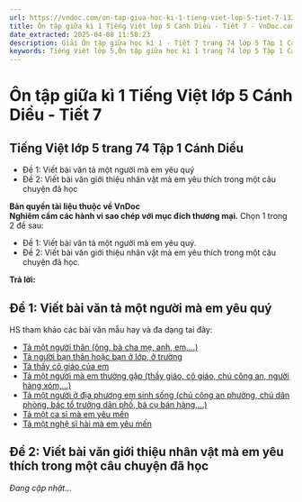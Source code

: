 ```yaml
---
url: https://vndoc.com/on-tap-giua-hoc-ki-1-tieng-viet-lop-5-tiet-7-133809
title: Ôn tập giữa kì 1 Tiếng Việt lớp 5 Cánh Diều - Tiết 7 - VnDoc.com
date_extracted: 2025-04-08 11:50:23
description: Giải Ôn tập giữa học kì 1 - Tiết 7 trang 74 lớp 5 Tập 1 Cánh Diều gồm các phần hướng dẫn giải chi tiết, đầy đủ nhất chỉ có trên VnDoc. Mời các bạn tham khảo.
keywords: Tiếng Việt lớp 5,Ôn tập giữa học kì 1 trang 74 lớp 5 Tập 1 Cánh Diều,Tiếng Việt lớp 5 trang 74 Tập 1 Cánh Diều,ôn tập giữa học kì 1,ôn tập giữa học kì 1 lớp 5 tiếng việt,Ôn tập giữa học kì 1 Tiếng Việt lớp 5,ôn tập giữa học kì 1 tiếng việt lớp 5 Cánh Diều,Tiếng Việt lớp 5 Tập 1 trang 74 Cánh Diều,Tiếng Việt lớp 5 Cánh Diều,Tiếng Việt lớp 5 Tập 1,sgk Tiếng Việt lớp 5
---
```


# Ôn tập giữa kì 1 Tiếng Việt lớp 5 Cánh Diều - Tiết 7
## **Tiếng Việt lớp 5 trang 74 Tập 1 Cánh Diều**
  * Đề 1: Viết bài văn tả một người mà em yêu quý
  * Đề 2: Viết bài văn giới thiệu nhân vật mà em yêu thích trong một câu chuyện đã học

**Bản quyền tài liệu thuộc về VnDoc**  
**Nghiêm cấm các hành vi sao chép với mục đích thương mại.**
Chọn 1 trong 2 đề sau:
  * Đề 1: Viết bài văn tả một người mà em yêu quý.
  * Đề 2: Viết bài văn giới thiệu nhân vật mà em yêu thích trong một câu chuyện đã học.

**Trả lời:**
## **Đề 1: Viết bài văn tả một người mà em yêu quý**
HS tham khảo các bài văn mẫu hay và đa dạng tai đây:
  * [Tả một người thân \(ông, bà cha mẹ, anh, em,...\)](<https://vndoc.com/van-mau-lop-5-ta-mot-nguoi-than-cua-em-136067>)
  * [Tả người bạn thân hoặc bạn ở lớp, ở trường](<https://vndoc.com/ta-nguoi-ban-than-cua-em-157318>)
  * [Tả thầy cô giáo của em](<https://vndoc.com/van-mau-lop-5-ta-co-giao-hoac-thay-giao-da-tung-day-em-va-de-lai-cho-em-nhieu-tinh-cam-tot-dep-5947>)
  * [Tả một người mà em thường gặp \(thầy giáo, cô giáo, chú công an, người hàng xóm,...\)](<https://vndoc.com/ta-mot-nguoi-ma-em-thuong-gap-lop-5-282107>)
  * [Tả một người ở địa phương em sinh sống \(chú công an phường, chú dân phòng, bác tổ trưởng dân phố, bà cụ bán hàng,...\)](<https://vndoc.com/van-mau-lop-5-ta-mot-nguoi-o-dia-phuong-em-sinh-song-6188>)
  * [Tả một ca sĩ mà em yêu mến](<https://vndoc.com/van-mau-lop-5-ta-mot-ca-si-dang-bieu-dien-140571>)
  * [Tả một nghệ sĩ hài mà em yêu mến](<https://vndoc.com/van-mau-lop-5-ta-mot-nghe-si-hai-ma-em-yeu-thich-122748>)

## **Đề 2: Viết bài văn giới thiệu nhân vật mà em yêu thích trong một câu chuyện đã học**
 _Đang cập nhật..._
